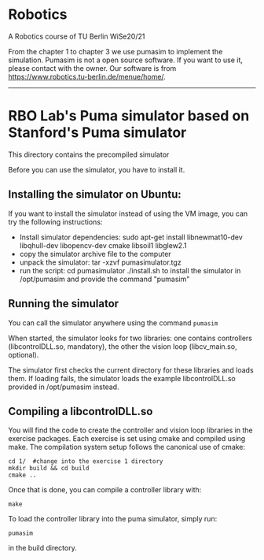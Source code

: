 <!--
 * @Author: Jingsheng Lyu
 * @Date: 2021-01-15 10:59:13
 * @LastEditors: Jingsheng Lyu
 * @LastEditTime: 2021-02-11 23:06:47
 * @FilePath: /Robotics/README.md
 * @Github: https://github.com/jingshenglyu
 * @Web: https://jingshenglyu.github.io/
 * @E-Mail: jingshenglyu@gmail.com
--> 

# Robotics
A Robotics course of TU Berlin WiSe20/21

From the chapter 1 to chapter 3 we use pumasim to implement the simulation. 
Pumasim is not a open source software. If you want to use it, please contact with the owner. 
Our software is from https://www.robotics.tu-berlin.de/menue/home/.

--------------------------------------------------------------------------------------------

# RBO Lab's Puma simulator based on Stanford's Puma simulator


This directory contains the precompiled simulator

Before you can use the simulator, you have to install it.


## Installing the simulator on Ubuntu:
If you want to install the simulator instead of using the VM image, you can try the following instructions:

* Install simulator dependencies:
        sudo apt-get install libnewmat10-dev libqhull-dev libopencv-dev cmake libsoil1 libglew2.1
* copy the simulator archive file to the computer
* unpack the simulator: 
        tar -xzvf pumasimulator.tgz
* run the script:
        cd pumasimulator
        ./install.sh 
  to install the simulator in /opt/pumasim and provide the command "pumasim"

## Running the simulator

You can call the simulator anywhere using the command ```pumasim```
       
When started, the simulator looks for two libraries: one contains controllers (libcontrolDLL.so, mandatory), the other the vision loop (libcv_main.so, optional).

The simulator first checks the current directory for these libraries and loads them. 
If loading fails, the simulator loads the example libcontrolDLL.so provided in /opt/pumasim instead.


## Compiling a libcontrolDLL.so

You will find the code to create the controller and vision loop libraries in the exercise packages.
Each exercise is set using cmake and compiled using make.
The compilation system setup follows the canonical use of cmake:

```
cd 1/  #change into the exercise 1 directory
mkdir build && cd build
cmake ..
```

Once that is done, you can compile a controller library with:

```
make
```

To load the controller library into the puma simulator, simply run:

```
pumasim
```

in the build directory.
